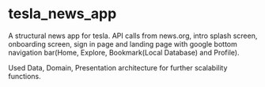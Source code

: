 # tesla_news_app

A structural news app for tesla. API calls from news.org, intro splash screen, onboarding screen, sign in page and landing page with google bottom navigation bar(Home, Explore, Bookmark(Local Database) and Profile).

Used Data, Domain, Presentation architecture for further scalability functions.

